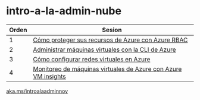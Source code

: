 # intro-a-la-admin-nube

| Orden         | Sesion    
|--------------|-----------
| 1 | [Cómo proteger sus recursos de Azure con Azure RBAC](rbac/README.md)      
| 2 | [Administrar máquinas virtuales con la CLI de Azure](cli/readme.md)   
| 3 | [Cómo configurar redes virtuales en Azure](redes/readme.md)      
| 4 | [Monitoreo de máquinas virtuales de Azure con Azure VM insights](monitoreo/readme.md)  

[aka.ms/introalaadminnov](https://aka.ms/introalaadminnov)